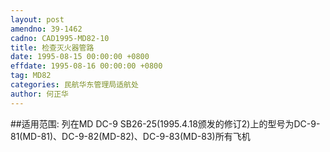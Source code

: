```yaml
---
layout: post
amendno: 39-1462
cadno: CAD1995-MD82-10
title: 检查灭火器管路
date: 1995-08-15 00:00:00 +0800
effdate: 1995-08-16 00:00:00 +0800
tag: MD82
categories: 民航华东管理局适航处
author: 何正华
---
```


##适用范围:
列在MD DC-9 SB26-25(1995.4.18颁发的修订2)上的型号为DC-9-81(MD-81)、DC-9-82(MD-82)、DC-9-83(MD-83)所有飞机

